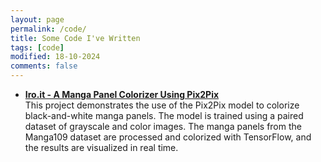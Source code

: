 ```yaml
---
layout: page
permalink: /code/
title: Some Code I've Written
tags: [code]
modified: 18-10-2024
comments: false
---
```



* [**Iro.it - A Manga Panel Colorizer Using Pix2Pix**](https://github.com/Garima-Bazard/Iro_it)<br>
This project demonstrates the use of the Pix2Pix model to colorize black-and-white manga panels. The model is trained using a paired dataset of grayscale and color images. The manga panels from the Manga109 dataset are processed and colorized with TensorFlow, and the results are visualized in real time.

